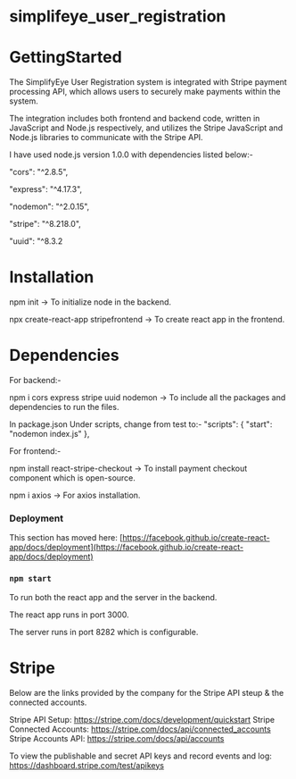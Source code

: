 # simplifeye_user_registration

# GettingStarted

The SimplifyEye User Registration system is integrated with Stripe payment processing API, which allows users to securely make payments within the system.


The integration includes both frontend and backend code, written in JavaScript and Node.js respectively, and utilizes the Stripe JavaScript and Node.js libraries to communicate with the Stripe API.


I have used node.js version 1.0.0 with dependencies listed below:-

"cors": "^2.8.5", 

"express": "^4.17.3",

"nodemon": "^2.0.15",

"stripe": "^8.218.0",

"uuid": "^8.3.2

# Installation

npm init -> To initialize node in the backend.

npx create-react-app stripefrontend -> To create react app in the frontend.

# Dependencies

For backend:-

npm i cors express stripe uuid nodemon -> To include all the packages and dependencies to run the files.

In package.json
 Under scripts, change from test to:-
  "scripts": {
    "start": "nodemon index.js"
  },
  
  For frontend:-
  
  npm install react-stripe-checkout -> To install payment checkout component which is open-source.
  
  npm i axios -> For axios installation.
  
### Deployment

This section has moved here: [https://facebook.github.io/create-react-app/docs/deployment](https://facebook.github.io/create-react-app/docs/deployment)

### `npm start` 

To run both the react app and the server in the backend.

The react app runs in port 3000.

The server runs in port 8282 which is configurable.

# Stripe

Below are the links provided by the company for the Stripe API steup & the connected accounts.

Stripe API Setup: https://stripe.com/docs/development/quickstart
Stripe Connected Accounts: https://stripe.com/docs/api/connected_accounts
Stripe Accounts API: https://stripe.com/docs/api/accounts

To view the publishable and secret API keys and record events and log: https://dashboard.stripe.com/test/apikeys


